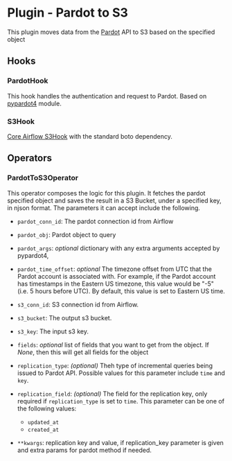 # Plugin - Pardot to S3

This plugin moves data from the [Pardot](http://developer.pardot.com/) API to S3 based on the specified object

## Hooks
### PardotHook
This hook handles the authentication and request to Pardot. Based on [pypardot4](https://github.com/mneedham91/PyPardot4) module.

### S3Hook
[Core Airflow S3Hook](https://pythonhosted.org/airflow/_modules/S3_hook.html) with the standard boto dependency.

## Operators
### PardotToS3Operator
This operator composes the logic for this plugin. It fetches the pardot specified object and saves the result in a S3 Bucket, under a specified key, in
njson format. The parameters it can accept include the following.

- `pardot_conn_id`: The pardot connection id from Airflow
- `pardot_obj`: Pardot object to query
- `pardot_args`: *optional* dictionary with any extra arguments accepted by pypardot4,
- `pardot_time_offset`: *optional* The timezone offset from UTC that the Pardot account is associated with. For example, if the Pardot account has timestamps in the Eastern US timezone, this value would be "-5" (i.e. 5 hours before UTC). By default, this value is set to Eastern US time.
- `s3_conn_id`: S3 connection id from Airflow.  
- `s3_bucket`: The output s3 bucket.  
- `s3_key`: The input s3 key.  
- `fields`: *optional* list of fields that you want to get from the object. If *None*, then this will get all fields for the object
- `replication_type`:  *(optional)*  Theh type of incremental queries being issued to Pardot API. Possible values for this parameter include `time` and `key`.
- `replication_field`: *(optional)*  The field for the replication key, only required if `replication_type` is set to `time`. This parameter can be one of the following values:
  - `updated_at`
  - `created_at`


- `**kwargs`:  replication key and value, if replication_key parameter is given and extra params for pardot method if needed.
